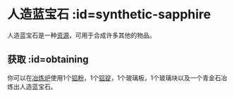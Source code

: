 # 人造蓝宝石 :id=synthetic-sapphire

人造蓝宝石是一种[资源](/Resources)，可用于合成许多其他的物品。

## 获取 :id=obtaining

你可以在[冶炼炉](/Smeltery)使用1个[铝粉](/Dusts)，1个[铝锭](/Ingots)，1个玻璃板，1个玻璃块以及一个青金石冶炼出人造蓝宝石。
